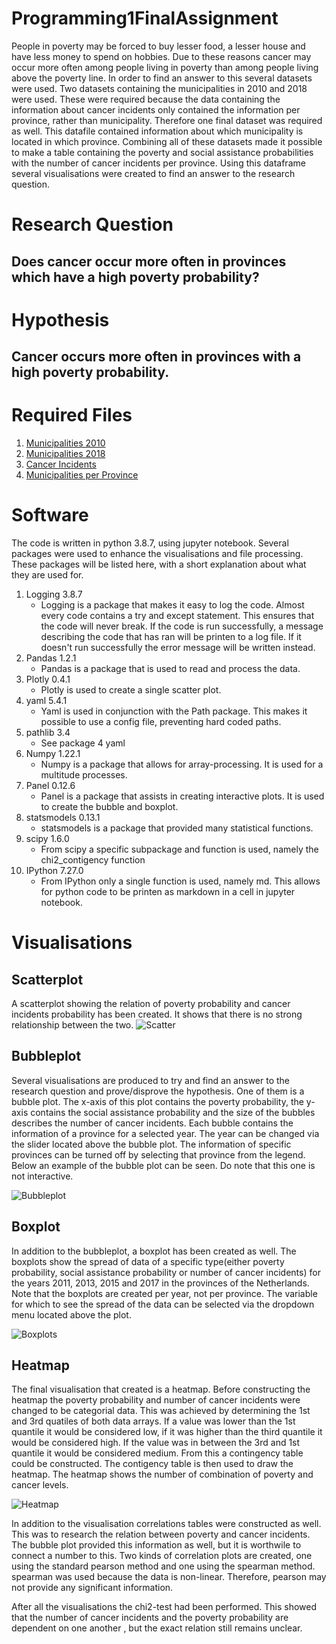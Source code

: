# Programming1FinalAssignment

People in poverty may be forced to buy lesser food, a lesser house and have less money to spend on hobbies. Due to these reasons cancer may occur more often among people living in poverty than among people living above the poverty line. In order to find an answer to this several datasets were used. Two datasets containing the municipalities in 2010 and 2018 were used. These were required because the data containing the information about cancer incidents only contained the information per province, rather than municipality. Therefore one final dataset was required as well. This datafile contained information about which municipality is located in which province. Combining all of these datasets made it possible to make a table containing the poverty and social assistance probabilities with the number of cancer incidents per province. Using this dataframe several visualisations were created to find an answer to the research question.

# Research Question
## Does cancer occur more often in provinces which have a high poverty probability?

# Hypothesis
## Cancer occurs more often in provinces with a high poverty probability.


# Required Files

1. [Municipalities 2010](https://www.cbs.nl/nl-nl/onze-diensten/methoden/classificaties/overig/gemeentelijke-indelingen-per-jaar/gemeentelijke-indelingen-alfabetisch-en-numeriek/gemeenten-alfabetisch-per-provincie-2015/gemeenten-alfabetisch-per-provincie-2010)
2. [Municipalities 2018](https://www.cbs.nl/nl-nl/cijfers/detail/83859NED)
3. [Cancer Incidents](https://iknl.nl/nkr-cijfers?fs%7Cepidemiologie_id=506&fs%7Ctumor_id=1&fs%7Cregio_id=525%2C527%2C529%2C521%2C528%2C526%2C520%2C522%2C518%2C519%2C523%2C524&fs%7Cperiode_id=568%2C570%2C572%2C545&fs%7Cgeslacht_id=623&fs%7Cleeftijdsgroep_id=656&fs%7Cjaren_na_diagnose_id=666&fs%7Ceenheid_id=683&cs%7Ctype=line&cs%7CxAxis=periode_id&cs%7Cseries=regio_id&ts%7CrowDimensions=periode_id&ts%7CcolumnDimensions=regio_id&lang%7Clanguage=nl)
4. [Municipalities per Province](https://digitaal.scp.nl/armoedeinkaart2019/waar-wonen-de-armen-in-nederland/)

# Software
The code is written in python 3.8.7, using jupyter notebook.
Several packages were used to enhance the visualisations and file processing.
These packages will be listed here, with a short explanation about what they are used for.

1. Logging 3.8.7
    - Logging is a package that makes it easy to log the code. Almost every code
      contains a try and except statement. This ensures that the code will never break.
      If the code is run successfully, a message describing the code that has ran will be printen
      to a log file. If it doesn't run successfully the error message will be written instead.
2. Pandas 1.2.1
    - Pandas is a package that is used to read and process the data.
3. Plotly 0.4.1
    - Plotly is used to create a single scatter plot.
4. yaml 5.4.1
    - Yaml is used in conjunction with the Path package. This makes it possible to
      use a config file, preventing hard coded paths.
5. pathlib 3.4
    - See package 4 yaml
6. Numpy 1.22.1
    - Numpy is a package that allows for array-processing. It is used for a 
      multitude processes.
7. Panel 0.12.6
    - Panel is a package that assists in creating interactive plots. It is used
      to create the bubble and boxplot.
8. statsmodels 0.13.1
    - statsmodels is a package that provided many statistical functions.
9. scipy 1.6.0
    - From scipy a specific subpackage and function is used, namely the chi2_contigency function
10. IPython 7.27.0
    - From IPython only a single function is used, namely md. This allows for python code
      to be printen as markdown in a cell in jupyter notebook.

# Visualisations
## Scatterplot
A scatterplot showing the relation of poverty probability and cancer incidents
probability has been created. It shows that there is no strong relationship between the two.
![Scatter](Images/Scatterplot.png)

## Bubbleplot
Several visualisations are produced to try and find an answer to the research question and prove/disprove the hypothesis. 
One of them is a bubble plot. The x-axis of this plot contains the poverty probability, the y-axis contains the social assistance probability and the size of the bubbles describes the number of cancer incidents. Each bubble contains the information of a province for a selected year. The year can be changed via the slider located above the bubble plot. The information of specific provinces can be turned off by selecting that province from the legend.
Below an example of the bubble plot can be seen. Do note that this one is not interactive.

![Bubbleplot](Images/Bubbleplot.png)


## Boxplot
In addition to the bubbleplot, a boxplot has been created as well. 
The boxplots show the spread of data of a specific type(either poverty probability, 
social assistance probability or number of cancer incidents) for the years 2011, 2013, 
2015 and 2017 in the provinces of the Netherlands. Note that the boxplots are created per year, not per province. 
The variable for which to see the spread of the data can be selected via the dropdown menu located above the plot.

![Boxplots](Images/Boxplots.png)

## Heatmap
The final visualisation that created is a heatmap. Before constructing the heatmap the poverty probability and number of cancer 
incidents were changed to be categorial data. This was achieved by determining the 1st and 3rd quatiles 
of both data arrays. If a value was lower than the 1st quantile it would be considered low, if it was 
higher than the third quantile it would be considered high. If the value was in between the 3rd and 1st quantile it would 
be considered medium. From this a contingency table could be constructed. The contigency table is then used to draw the heatmap. 
The heatmap shows the number of combination of poverty and cancer levels.

![Heatmap](Images/Heatmap.png)

In addition to the visualisation correlations tables were constructed as well. 
This was to research the relation between poverty and cancer incidents. The bubble plot provided this information as 
well, but it is worthwile to connect a number to this. Two kinds of correlation plots are created, one using the standard 
pearson method and one using the spearman method. spearman was used because the data is non-linear. 
Therefore, pearson may not provide any significant information.

After all the visualisations the chi2-test had been performed. This showed that
the number of cancer incidents and the poverty probability are dependent on one another
, but the exact relation still remains unclear.